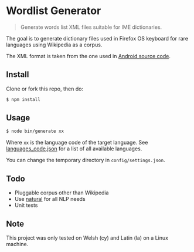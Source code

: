 # Wordlist Generator

> Generate words list XML files suitable for IME dictionaries.

The goal is to generate dictionary files used in Firefox OS keyboard for rare
languages using Wikipedia as a corpus.

The XML format is taken from the one used in [Android source code](https://android.googlesource.com/platform/packages/inputmethods/LatinIME/+/master/dictionaries/).

## Install

Clone or fork this repo, then do:

```bash
$ npm install
```

## Usage

```bash
$ node bin/generate xx
```

Where `xx` is the language code of the target language. See [languages_code.json](https://raw.githubusercontent.com/gmarty/wordlist-generator/master/src/lib/languages_code.json)
for a list of all available languages.

You can change the temporary directory in `config/settings.json`.

## Todo

* Pluggable corpus other than Wikipedia
* Use [natural](https://github.com/NaturalNode/natural) for all NLP needs
* Unit tests

## Note

This project was only tested on Welsh (cy) and Latin (la) on a Linux machine.
